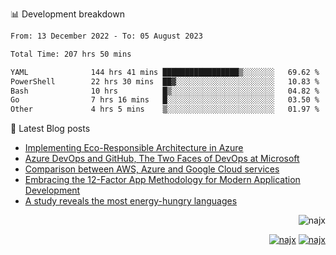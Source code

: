 📊 Development breakdown
<!--START_SECTION:waka-->

```txt
From: 13 December 2022 - To: 05 August 2023

Total Time: 207 hrs 50 mins

YAML              144 hrs 41 mins █████████████████▒░░░░░░░   69.62 %
PowerShell        22 hrs 30 mins  ██▓░░░░░░░░░░░░░░░░░░░░░░   10.83 %
Bash              10 hrs          █▒░░░░░░░░░░░░░░░░░░░░░░░   04.82 %
Go                7 hrs 16 mins   █░░░░░░░░░░░░░░░░░░░░░░░░   03.50 %
Other             4 hrs 5 mins    ▒░░░░░░░░░░░░░░░░░░░░░░░░   01.97 %
```

<!--END_SECTION:waka-->

📕 Latest Blog posts

<!-- BLOG-POST-LIST:START -->
- [Implementing Eco-Responsible Architecture in Azure](https://najx.dev/implementing-eco-responsible-architecture-in-azure/)
- [Azure DevOps and GitHub, The Two Faces of DevOps at Microsoft](https://najx.dev/azure-devops-and-github-the-two-faces-of-devops-at-ms/)
- [Comparison between AWS, Azure and Google Cloud services](https://najx.dev/cloud-comparer-chart/)
- [Embracing the 12-Factor App Methodology for Modern Application Development](https://najx.dev/embracing-the-12-factor-app-methodology-for-modern-application-development/)
- [A study reveals the most energy-hungry languages](https://najx.dev/a-study-reveals-the-most-energy-hungry-languages/)
<!-- BLOG-POST-LIST:END -->

<p align="right">
  <img src="https://komarev.com/ghpvc/?username=najx&label=GitHub%20Profile%20Views&color=yellow&style=flat" alt="najx" />
</p align="center">
<p align="right">
  <a href="https://www.linkedin.com/in/abdx"><img src="https://img.shields.io/badge/LinkedIn--_.svg?style=social&logo=linkedin" alt="najx"></a>
  <a href="https://stackoverflow.com/users/19588110/najim-abdelmoula"><img src="https://img.shields.io/badge/Stack Overflow--_.svg?style=social&logo=stackoverflow" alt="najx"></a>
</p align="center">
